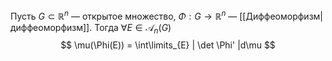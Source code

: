 Пусть $G \subset \mathbb{R}^n$ — открытое множество, $\Phi : G \to \mathbb{R}^n$ — [[Диффеоморфизм|диффеоморфизм]].
Тогда $\forall E \in \mathcal{A}_{n}(G)$
$$
\mu(\Phi(E)) = \int\limits_{E} | \det \Phi' |d\mu
$$